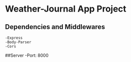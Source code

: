 # Weather-Journal App Project

## Dependencies and Middlewares
    -Express
    -Body-Parser
    -Cors

##Server 
    -Port: 8000